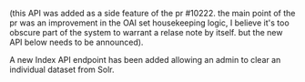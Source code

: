 (this API was added as a side feature of the pr #10222. the main point of the pr was an improvement in the OAI set housekeeping logic, I believe it's too obscure part of the system to warrant a relase note by itself. but the new API below needs to be announced).

A new Index API endpoint has been added allowing an admin to clear an individual dataset from Solr.

